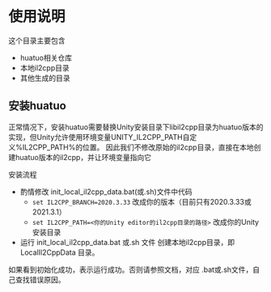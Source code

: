 # 使用说明

这个目录主要包含

- huatuo相关仓库
- 本地il2cpp目录
- 其他生成的目录

## 安装huatuo

正常情况下，安装huatuo需要替换Unity安装目录下libil2cpp目录为huatuo版本的实现，但Unity允许使用环境变量UNITY_IL2CPP_PATH自定义%IL2CPP_PATH%的位置。
因此我们不修改原始的il2cpp目录，直接在本地创建huatuo版本的il2cpp，并让环境变量指向它

安装流程

- 酌情修改 init_local_il2cpp_data.bat(或.sh)文件中代码
  - `set IL2CPP_BRANCH=2020.3.33` 改成你的版本（目前只有2020.3.33或2021.3.1）
  - `set IL2CPP_PATH=<你的Unity editor的il2cpp目录的路径>` 改成你的Unity安装目录
- 运行 init_local_il2cpp_data.bat 或.sh 文件 创建本地il2cpp目录，即 LocalIl2CppData 目录。

如果看到初始化成功，表示运行成功。否则请参照文档，对应 .bat或.sh文件，自己查找错误原因。

